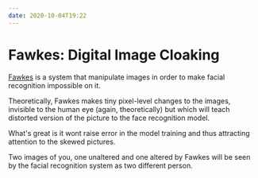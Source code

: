```yaml
---
date: 2020-10-04T19:22
---
```


# Fawkes: Digital Image Cloaking

[Fawkes](https://sandlab.cs.uchicago.edu/fawkes/) is a system that manipulate
images in order to make facial recognition impossible on it.

Theoretically, Fawkes makes tiny pixel-level changes to the images, invisible
to the human eye (again, theoretically) but which will teach distorted version
of the picture to the face recognition model.

What's great is it wont raise error in the model training and thus attracting
attention to the skewed pictures.

Two images of you, one unaltered and one altered by Fawkes will be seen by the
facial recognition system as two different person.

